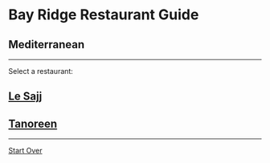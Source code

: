 # Bay Ridge Restaurant Guide
## Mediterranean
---
Select a restaurant:
## [Le Sajj](#)
## [Tanoreen](#)
---
[Start Over](../home.md)
